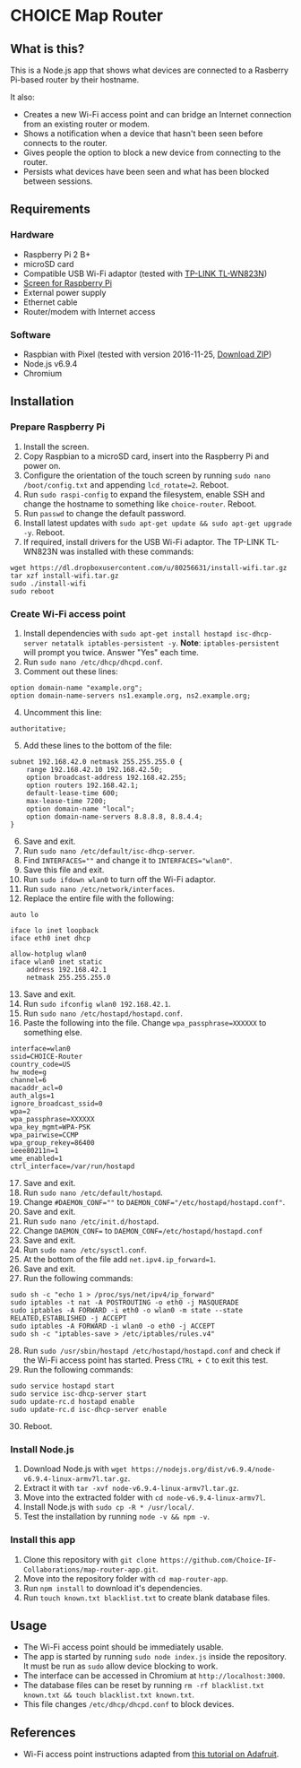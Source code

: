 # CHOICE Map Router

## What is this?
This is a Node.js app that shows what devices are connected to a Rasberry Pi-based router by their hostname.

It also:

* Creates a new Wi-Fi access point and can bridge an Internet connection from an existing router or modem.
* Shows a notification when a device that hasn't been seen before connects to the router.
* Gives people the option to block a new device from connecting to the router.
* Persists what devices have been seen and what has been blocked between sessions.

## Requirements

### Hardware

* Raspberry Pi 2 B+
* microSD card
* Compatible USB Wi-Fi adaptor (tested with [TP-LINK TL-WN823N](https://www.amazon.co.uk/TP-LINK-TL-WN823N-Mbps-Wireless-Adapter/dp/B0088TKTY2))
* [Screen for Raspberry Pi](https://www.modmypi.com/raspberry-pi/screens-and-displays/raspberry-pi-7-touchscreen-display-official)
* External power supply
* Ethernet cable
* Router/modem with Internet access

### Software

* Raspbian with Pixel (tested with version 2016-11-25, [Download ZIP](https://downloads.raspberrypi.org/raspbian_latest))
* Node.js v6.9.4
* Chromium

## Installation

### Prepare Raspberry Pi

1. Install the screen.
2. Copy Raspbian to a microSD card, insert into the Raspberry Pi and power on.
3. Configure the orientation of the touch screen by running `sudo nano /boot/config.txt` and appending `lcd_rotate=2`. Reboot.
4. Run `sudo raspi-config` to expand the filesystem, enable SSH and change the hostname to something like `choice-router`. Reboot.
5. Run `passwd` to change the default password.
6. Install latest updates with `sudo apt-get update && sudo apt-get upgrade -y`. Reboot.
7. If required, install drivers for the USB Wi-Fi adaptor. The TP-LINK TL-WN823N was installed with these commands:

  ```
  wget https://dl.dropboxusercontent.com/u/80256631/install-wifi.tar.gz
  tar xzf install-wifi.tar.gz
  sudo ./install-wifi
  sudo reboot
  ```

### Create Wi-Fi access point

1. Install dependencies with `sudo apt-get install hostapd isc-dhcp-server netatalk iptables-persistent -y`.
  **Note**: `iptables-persistent` will prompt you twice. Answer "Yes" each time.
2. Run `sudo nano /etc/dhcp/dhcpd.conf`.
3. Comment out these lines:

  ```
  option domain-name "example.org";
  option domain-name-servers ns1.example.org, ns2.example.org;
  ```
4. Uncomment this line:

  ```
  authoritative;
  ```
5. Add these lines to the bottom of the file:

  ```
  subnet 192.168.42.0 netmask 255.255.255.0 {
      range 192.168.42.10 192.168.42.50;
      option broadcast-address 192.168.42.255;
      option routers 192.168.42.1;
      default-lease-time 600;
      max-lease-time 7200;
      option domain-name "local";
      option domain-name-servers 8.8.8.8, 8.8.4.4;
  }
  ```
6. Save and exit.
7. Run `sudo nano /etc/default/isc-dhcp-server`.
8. Find `INTERFACES=""` and change it to `INTERFACES="wlan0"`.
9. Save this file and exit.
10. Run `sudo ifdown wlan0` to turn off the Wi-Fi adaptor.
11. Run `sudo nano /etc/network/interfaces`.
12. Replace the entire file with the following:

  ```
  auto lo

  iface lo inet loopback
  iface eth0 inet dhcp

  allow-hotplug wlan0
  iface wlan0 inet static
      address 192.168.42.1
      netmask 255.255.255.0
  ```
13. Save and exit.
14. Run `sudo ifconfig wlan0 192.168.42.1`.
15. Run `sudo nano /etc/hostapd/hostapd.conf`.
16. Paste the following into the file. Change `wpa_passphrase=XXXXXX` to something else.

  ```
  interface=wlan0
  ssid=CHOICE-Router
  country_code=US
  hw_mode=g
  channel=6
  macaddr_acl=0
  auth_algs=1
  ignore_broadcast_ssid=0
  wpa=2
  wpa_passphrase=XXXXXX
  wpa_key_mgmt=WPA-PSK
  wpa_pairwise=CCMP
  wpa_group_rekey=86400
  ieee80211n=1
  wme_enabled=1
  ctrl_interface=/var/run/hostapd
  ```
17. Save and exit.
18. Run `sudo nano /etc/default/hostapd`.
19. Change `#DAEMON_CONF=""` to `DAEMON_CONF="/etc/hostapd/hostapd.conf"`.
20. Save and exit.
21. Run `sudo nano /etc/init.d/hostapd`.
22. Change `DAEMON_CONF=` to `DAEMON_CONF=/etc/hostapd/hostapd.conf`
23. Save and exit.
24. Run `sudo nano /etc/sysctl.conf`.
25. At the bottom of the file add `net.ipv4.ip_forward=1`.
26. Save and exit.
27. Run the following commands:

  ```
  sudo sh -c "echo 1 > /proc/sys/net/ipv4/ip_forward"
  sudo iptables -t nat -A POSTROUTING -o eth0 -j MASQUERADE
  sudo iptables -A FORWARD -i eth0 -o wlan0 -m state --state RELATED,ESTABLISHED -j ACCEPT
  sudo iptables -A FORWARD -i wlan0 -o eth0 -j ACCEPT
  sudo sh -c "iptables-save > /etc/iptables/rules.v4"
  ```
28. Run `sudo /usr/sbin/hostapd /etc/hostapd/hostapd.conf` and check if the Wi-Fi access point has started. Press `CTRL + C` to exit this test.
29. Run the following commands:

  ```
  sudo service hostapd start
  sudo service isc-dhcp-server start
  sudo update-rc.d hostapd enable
  sudo update-rc.d isc-dhcp-server enable
  ```
30. Reboot.

### Install Node.js

1. Download Node.js with `wget https://nodejs.org/dist/v6.9.4/node-v6.9.4-linux-armv7l.tar.gz`.
2. Extract it with `tar -xvf node-v6.9.4-linux-armv7l.tar.gz`.
3. Move into the extracted folder with `cd node-v6.9.4-linux-armv7l`.
4. Install Node.js with `sudo cp -R * /usr/local/`.
5. Test the installation by running `node -v && npm -v`.

### Install this app

1. Clone this repository with `git clone https://github.com/Choice-IF-Collaborations/map-router-app.git`.
2. Move into the repository folder with `cd map-router-app`.
3. Run `npm install` to download it's dependencies.
4. Run `touch known.txt blacklist.txt` to create blank database files.

## Usage

* The Wi-Fi access point should be immediately usable.
* The app is started by running `sudo node index.js` inside the repository. It must be run as `sudo` allow device blocking to work.
* The interface can be accessed in Chromium at `http://localhost:3000`.
* The database files can be reset by running `rm -rf blacklist.txt known.txt && touch blacklist.txt known.txt`.
* This file changes `/etc/dhcp/dhcpd.conf` to block devices.

## References

* Wi-Fi access point instructions adapted from [this tutorial on Adafruit](https://learn.adafruit.com/setting-up-a-raspberry-pi-as-a-wifi-access-point/install-software).
